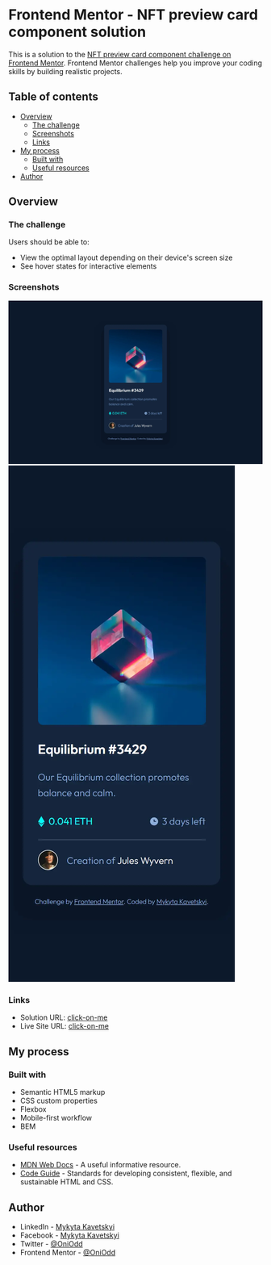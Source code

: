 # Frontend Mentor - NFT preview card component solution

This is a solution to the [NFT preview card component challenge on Frontend Mentor](https://www.frontendmentor.io/challenges/nft-preview-card-component-SbdUL_w0U). Frontend Mentor challenges help you improve your coding skills by building realistic projects.

## Table of contents

- [Overview](#overview)
  - [The challenge](#the-challenge)
  - [Screenshots](#screenshots)
  - [Links](#links)
- [My process](#my-process)
  - [Built with](#built-with)
  - [Useful resources](#useful-resources)
- [Author](#author)

## Overview

### The challenge

Users should be able to:

- View the optimal layout depending on their device's screen size
- See hover states for interactive elements

### Screenshots

![Desktop](./images/desktop.webp)
![Desktop](./images/mobile.webp)

### Links

- Solution URL: [click-on-me](https://github.com/OniOdd/nft-preview-card-component)
- Live Site URL: [click-on-me](https://oniodd.github.io/nft-preview-card-component/)

## My process

### Built with

- Semantic HTML5 markup
- CSS custom properties
- Flexbox
- Mobile-first workflow
- BEM

### Useful resources

- [MDN Web Docs](https://developer.mozilla.org/) - A useful informative resource.
- [Code Guide](https://developer.mozilla.org/) - Standards for developing consistent, flexible, and sustainable HTML and CSS.

## Author

- LinkedIn - [Mykyta Kavetskyi](https://www.linkedin.com/in/mykyta-kavetskyi/)
- Facebook - [Mykyta Kavetskyi](https://www.facebook.com/profile.php?id=100094490807763)
- Twitter - [@OniOdd](https://twitter.com/OniOdd)
- Frontend Mentor - [@OniOdd](https://www.frontendmentor.io/profile/OniOdd)
